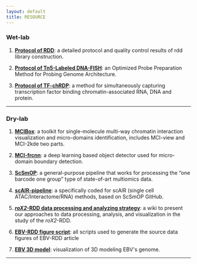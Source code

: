 ```yaml
---
layout: default
title: RESOURCE
---
```


### Wet-lab

1.  [**Protocol of RDD**](https://github.com/ZhengmzLab/roX2-RDD-Data-Analysis-Strategy/blob/main/roX2-RDD-protocol.pdf): a detailed protocol and quality control results of rdd library construction.

1.  [**Protocol of Tn5-Labeled DNA-FISH**](https://www.mdpi.com/1422-0067/26/5/2224): an Optimized Probe Preparation Method for Probing Genome Architecture.

1.  [**Protocol of TF-chRDP**](https://www.frontiersin.org/journals/cell-and-developmental-biology/articles/10.3389/fcell.2025.1561540/full): a method for simultaneously capturing transcription factor binding chromatin-associated RNA, DNA and protein.

---

### Dry-lab

1. [**MCIBox**](https://github.com/ZhengmzLab/MCIBox): a toolkit for single-molecule multi-way chromatin interaction visualization and micro-domains identification, includes MCI-view and MCI-2kde two parts.

1. [**MCI-frcnn**](https://github.com/ZhengmzLab/MCI-frcnn): a deep learning based object detector used for micro-domain boundary detection.


1. [**ScSmOP**](https://github.com/ZhengmzLab/ScSmOP): a general-purpose pipeline that works for processing the “one barcode one group” type of state-of-art multiomics data.


1.  [**scAIR-pipeline**](https://github.com/ZhengmzLab/scAIR-pipeline): a specifically coded for scAIR (single cell ATAC/Interactome/RNA) methods, based on ScSmOP GitHub.


1.  [***roX2*-RDD data processing and analyzing strategy**](https://github.com/ZhengmzLab/roX2-RDD-Data-Analysis-Strategy/wiki): a wiki to present our approaches to data processing, analysis, and visualization in the study of the *roX2*-RDD.

1.  [**EBV-RDD figure script**](https://zenodo.org/records/15148204): all scripts used to generate the source data figures of EBV-RDD article

1.  [**EBV 3D model**](https://3dgenome.shinyapps.io/EBV3DMODEL_HSA): visualization of 3D modeling EBV's genome.


---
